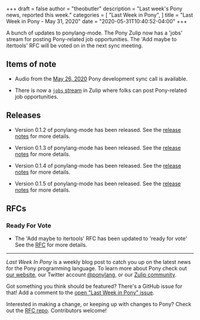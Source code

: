 +++
draft = false
author = "theobutler"
description = "Last week's Pony news, reported this week."
categories = [
    "Last Week in Pony",
]
title = "Last Week in Pony - May 31, 2020"
date = "2020-05-31T10:40:52-04:00"
+++

A bunch of updates to ponylang-mode. The Pony Zulip now has a 'jobs' stream for posting Pony-related job opportunities. The 'Add maybe to itertools' RFC will be voted on in the next sync meeting.

<!--more-->


## Items of note

- Audio from the [May 26, 2020](https://sync-recordings.ponylang.io/r/2020_05_26.m4a) Pony development sync call is available.

- There is now a [`jobs` stream](https://ponylang.zulipchat.com/#narrow/stream/240881-jobs) in Zulip where folks can post Pony-related job opportunities.

## Releases

- Version 0.1.2 of ponylang-mode has been released. See the [release notes](https://github.com/ponylang/ponylang-mode/releases/tag/0.1.2) for more details.

- Version 0.1.3 of ponylang-mode has been released. See the [release notes](https://github.com/ponylang/ponylang-mode/releases/tag/0.1.3) for more details.

- Version 0.1.4 of ponylang-mode has been released. See the [release notes](https://github.com/ponylang/ponylang-mode/releases/tag/0.1.4) for more details.

- Version 0.1.5 of ponylang-mode has been released. See the [release notes](https://github.com/ponylang/ponylang-mode/releases/tag/0.1.5) for more details.

## RFCs

### Ready For Vote

- The 'Add maybe to itertools' RFC has been updated to 'ready for vote'
See the [RFC](https://github.com/ponylang/rfcs/pull/161) for more details.

___

_Last Week In Pony_ is a weekly blog post to catch you up on the latest news for the Pony programming language. To learn more about Pony check out [our website](https://ponylang.io), our Twitter account [@ponylang](https://twitter.com/ponylang), or our [Zulip community](https://ponylang.zulipchat.com).

Got something you think should be featured? There's a GitHub issue for that! Add a comment to the [open "Last Week in Pony" issue](https://github.com/ponylang/ponylang.github.io/issues?q=is%3Aissue+is%3Aopen+label%3Alast-week-in-pony).

Interested in making a change, or keeping up with changes to Pony? Check out the [RFC repo](https://github.com/ponylang/rfcs). Contributors welcome!
